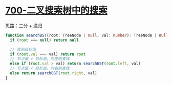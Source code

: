 # [700-二叉搜索树中的搜索](https://leetcode-cn.com/problems/search-in-a-binary-search-tree/)

思路：二分 + 递归

```ts
function searchBST(root: TreeNode | null, val: number): TreeNode | null {
  if (root === null) return null

  // 找到目标值
  if (root.val === val) return root
  // 节点值 > 目标值，向左侧查找
  else if (root.val > val) return searchBST(root.left, val)
  // 节点值 < 目标值，向右侧查找
  else return searchBST(root.right, val)
}
```
